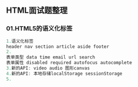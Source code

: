 ## HTML面试题整理



### 01.HTML5的语义化标签

```js
1.语义化标签
header nav section article aside footer
2.
表单类型 data time email url search
表单属性 disabled required autofocus autocomplete
3.新的API: video audio 图形canvas
4.新的API: 本地存储localStorage sessionStorage
5.

```

